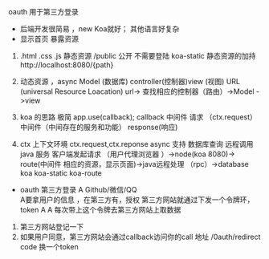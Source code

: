 oauth 用于第三方登录
- 后端开发很简易 ，new Koa就好；
其他语言好复杂
- 显示首页
暴露资源

1.  .html .css .js 
静态资源
/public 公开 不需要登陆 
koa-static 静态资源的加持
http://localhost:8080/{path}

2. 动态资源 ，async Model (数据库)
controller(控制器)view (视图)
URL (universal Resource  Loacation)
url-> 查找相应的控制器（路由）->Model ->view 
3. koa 的思路
极简 
app.use(callback);
callback 中间件
请求 （ctx.request）  中间件（中间存在的服务和功能）   response(响应)
4. ctx 上下文环境
ctx.request,ctx.reponse
async 支持 数据库查询 远程调用java 服务
客户端发起请求 （用户代理浏览器 ）->node(koa 8080)-> route(中间件 相应的资源，显示页面)->java远程处理 （rpc）->database
koa koa-static koa-route 

- oauth 
第三方登录
A   Github/微信/QQ    
A要拿用户的信息 ，在第三方有，授权
第三方网站就通过下发一个令牌环，token A
A 每次带上这个令牌去第三方网站上取数据 
1. 第三方网站登记一下  
2. 如果用户同意，第三方网站会通过callback访问你的call 地址 /0auth/redirect code 换一个token 
